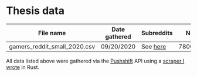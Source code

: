 # Thesis data

| File name | Date gathered | Subreddits | N |
| --------- | ------------- | ---------- | --- |
| gamers_reddit_small_2020.csv | 09/20/2020 | See [here](https://github.com/joshuamegnauth54/GamerDistributionThesis2020/subreddits.txt) | 78000 |

All data listed above were gathered via the [Pushshift](https://pushshift.io) API using a [scraper I wrote](https://github.com/joshuamegnauth54/thesis_gamer_scraper) in Rust.

